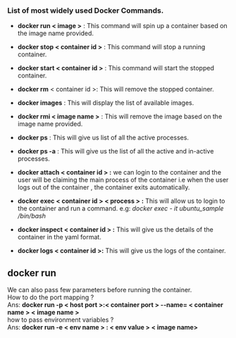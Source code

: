 ### List of most widely used Docker Commands.  

 - **docker run < image >** : This command will spin up a container based on the image name provided.  
 - **docker stop < container id >** : This command will stop a running container.  
 - **docker start < container id >** : This command will start the stopped container.  
 - **docker rm** < container id >:  This will remove the stopped container.  
 - **docker images** : This will display the list of available images.  
 - **docker rmi < image name >** : This will remove the image based on the image name provided.  
 - **docker ps** : This will give us list of all the active processes.  
 - **docker ps -a** : This will give us the list of all the active and in-active processes.  
 - **docker attach < container id > :** we can login to the container and the user will be claiming the main process of the container i.e
   when the user logs out of the container , the container exits
   automatically.

  - **docker exec < container id > < process > :** This will allow us to login to the container and run a command.   e.g: *docker exec - it
   ubuntu_sample /bin/bash*


 - **docker inspect < container id > :** This will give us the details of the container in the yaml format.
 - **docker logs < container id >:** This will give us the logs of the container.

## docker run
We can also pass few parameters before running the container.  
How to do the port mapping ?  
Ans: **docker run  -p < host port >:< container port >  --name= < container name > < image name >**  
how to pass environment variables ?  
Ans: **docker run -e < env name > : < env value > < image name>**